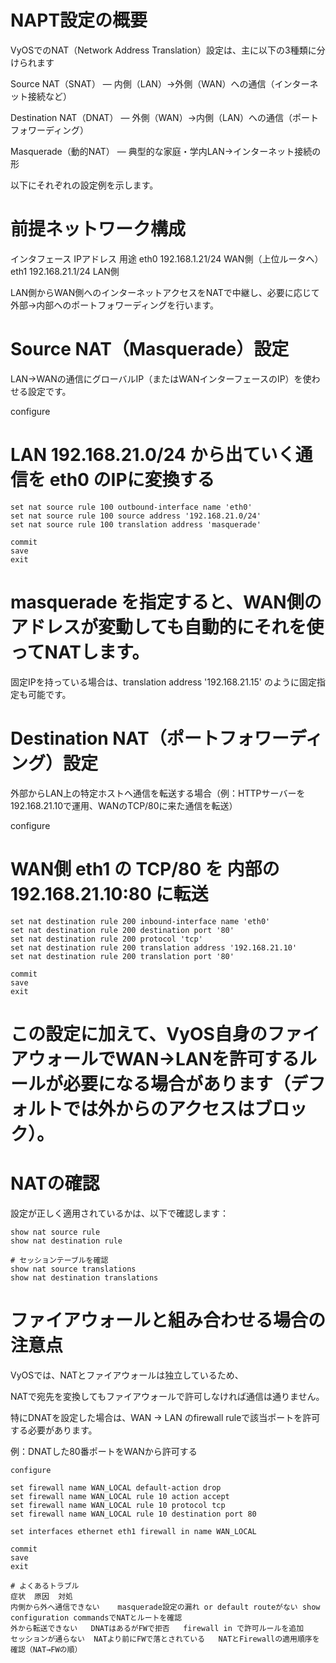 # NAPT設定の概要

VyOSでのNAT（Network Address Translation）設定は、主に以下の3種類に分けられます

Source NAT（SNAT） — 内側（LAN）→外側（WAN）への通信（インターネット接続など）

Destination NAT（DNAT） — 外側（WAN）→内側（LAN）への通信（ポートフォワーディング）

Masquerade（動的NAT） — 典型的な家庭・学内LAN→インターネット接続の形

以下にそれぞれの設定例を示します。

# 前提ネットワーク構成
インタフェース	IPアドレス	用途
eth0	192.168.1.21/24	WAN側（上位ルータへ）
eth1	192.168.21.1/24	LAN側

LAN側からWAN側へのインターネットアクセスをNATで中継し、必要に応じて外部→内部へのポートフォワーディングを行います。

# Source NAT（Masquerade）設定

LAN→WANの通信にグローバルIP（またはWANインターフェースのIP）を使わせる設定です。

configure

# LAN 192.168.21.0/24 から出ていく通信を eth0 のIPに変換する
```
set nat source rule 100 outbound-interface name 'eth0'
set nat source rule 100 source address '192.168.21.0/24'
set nat source rule 100 translation address 'masquerade'

commit
save
exit
```

# masquerade を指定すると、WAN側のアドレスが変動しても自動的にそれを使ってNATします。
固定IPを持っている場合は、translation address '192.168.21.15' のように固定指定も可能です。

# Destination NAT（ポートフォワーディング）設定

外部からLAN上の特定ホストへ通信を転送する場合（例：HTTPサーバーを192.168.21.10で運用、WANのTCP/80に来た通信を転送）

configure

# WAN側 eth1 の TCP/80 を 内部の 192.168.21.10:80 に転送
```
set nat destination rule 200 inbound-interface name 'eth0'
set nat destination rule 200 destination port '80'
set nat destination rule 200 protocol 'tcp'
set nat destination rule 200 translation address '192.168.21.10'
set nat destination rule 200 translation port '80'

commit
save
exit
```

# この設定に加えて、VyOS自身のファイアウォールでWAN→LANを許可するルールが必要になる場合があります（デフォルトでは外からのアクセスはブロック）。

# NATの確認

設定が正しく適用されているかは、以下で確認します：

```
show nat source rule
show nat destination rule

# セッションテーブルを確認
show nat source translations
show nat destination translations
```

# ファイアウォールと組み合わせる場合の注意点

VyOSでは、NATとファイアウォールは独立しているため、

NATで宛先を変換してもファイアウォールで許可しなければ通信は通りません。

特にDNATを設定した場合は、WAN → LAN のfirewall ruleで該当ポートを許可する必要があります。

例：DNATした80番ポートをWANから許可する

```
configure

set firewall name WAN_LOCAL default-action drop
set firewall name WAN_LOCAL rule 10 action accept
set firewall name WAN_LOCAL rule 10 protocol tcp
set firewall name WAN_LOCAL rule 10 destination port 80

set interfaces ethernet eth1 firewall in name WAN_LOCAL

commit
save
exit

# よくあるトラブル
症状	原因	対処
内側から外へ通信できない	masquerade設定の漏れ or default routeがない	show configuration commandsでNATとルートを確認
外から転送できない	DNATはあるがFWで拒否	firewall in で許可ルールを追加
セッションが通らない	NATより前にFWで落とされている	NATとFirewallの適用順序を確認（NAT→FWの順）